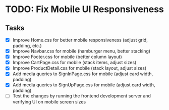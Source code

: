 # TODO: Fix Mobile UI Responsiveness

## Tasks
- [x] Improve Home.css for better mobile responsiveness (adjust grid, padding, etc.)
- [x] Improve Navbar.css for mobile (hamburger menu, better stacking)
- [x] Improve Footer.css for mobile (better column layout)
- [x] Improve CartPage.css for mobile (stack items, adjust sizes)
- [x] Improve ProductDetail.css for mobile (stack layout, adjust sizes)
- [x] Add media queries to SignInPage.css for mobile (adjust card width, padding)
- [x] Add media queries to SignUpPage.css for mobile (adjust card width, padding)
- [ ] Test the changes by running the frontend development server and verifying UI on mobile screen sizes
